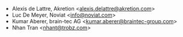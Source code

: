 - Alexis de Lattre, Akretion \<<alexis.delattre@akretion.com>\>
- Luc De Meyer, Noviat \<<info@noviat.com>\>
- Kumar Aberer, brain-tec AG \<<kumar.aberer@braintec-group.com>\>
- Nhan Tran \<<nhant@trobz.com>\>
